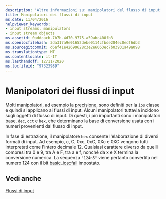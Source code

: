 ```yaml
---
description: 'Altre informazioni su: manipolatori del flusso di input'
title: Manipolatori dei flussi di input
ms.date: 11/04/2016
helpviewer_keywords:
- input streams, manipulators
- input stream objects
ms.assetid: 0addcacb-7b7b-4d70-9775-a59abc400fb3
ms.openlocfilehash: 3da317a9e01652debe0114cfbde284ec0edf6db3
ms.sourcegitcommit: d6af41e42699628c3e2e6063ec7b03931a49a098
ms.translationtype: MT
ms.contentlocale: it-IT
ms.lasthandoff: 12/11/2020
ms.locfileid: "97323989"
---
```

# <a name="input-stream-manipulators"></a>Manipolatori dei flussi di input

Molti manipolatori, ad esempio la [precisione](../standard-library/iomanip-functions.md#setprecision), sono definiti per la `ios` classe e quindi si applicano ai flussi di input. Alcuni manipolatori tuttavia incidono sugli oggetti di flusso di input. Di questi, i più importanti sono i manipolatori base, `dec`, `oct` e `hex`, che determinano la base di conversione usata con i numeri provenienti dal flusso di input.

In fase di estrazione, il manipolatore `hex` consente l'elaborazione di diversi formati di input. Ad esempio, c, C, 0xc, 0xC, 0Xc e 0XC vengono tutti interpretati come l'intero decimale 12. Qualsiasi carattere diverso da quelli compresi tra 0 e 9, tra A e F, tra a e f, nonché da x e X termina la conversione numerica. La sequenza `"124n5"` viene pertanto convertita nel numero 124 con il bit [basic_ios::fail](../standard-library/basic-ios-class.md#fail) impostato.

## <a name="see-also"></a>Vedi anche

[Flussi di input](../standard-library/input-streams.md)
